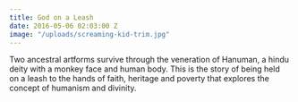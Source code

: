 ```yaml
---
title: God on a Leash
date: 2016-05-06 02:03:00 Z
image: "/uploads/screaming-kid-trim.jpg"
---
```


Two ancestral artforms survive through the veneration of Hanuman, a hindu deity with a monkey face and human body. This is the story of being held on a leash to the hands of faith, heritage and poverty that explores the concept of humanism and divinity.